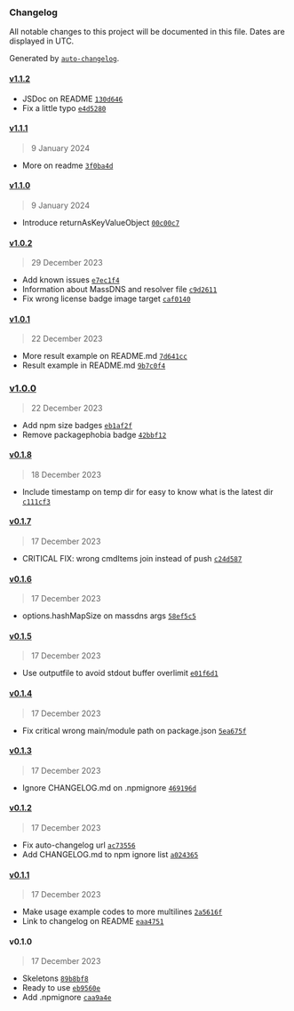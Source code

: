 ### Changelog

All notable changes to this project will be documented in this file. Dates are displayed in UTC.

Generated by [`auto-changelog`](https://github.com/CookPete/auto-changelog).

#### [v1.1.2](https://github.com/kucingbasah737/node-massdns/compare/v1.1.1...v1.1.2)

- JSDoc on README [`130d646`](https://github.com/kucingbasah737/node-massdns/commit/130d6461660fa1e5330b457aa99c0ade2cc4ee37)
- Fix a little typo [`e4d5280`](https://github.com/kucingbasah737/node-massdns/commit/e4d5280c4f1c8c78208b4f4cd816a7a4c73e8c89)

#### [v1.1.1](https://github.com/kucingbasah737/node-massdns/compare/v1.1.0...v1.1.1)

> 9 January 2024

- More on readme [`3f0ba4d`](https://github.com/kucingbasah737/node-massdns/commit/3f0ba4d38d6c8a4174a2e1457fbe39d28869dd8b)

#### [v1.1.0](https://github.com/kucingbasah737/node-massdns/compare/v1.0.2...v1.1.0)

> 9 January 2024

- Introduce returnAsKeyValueObject [`00c00c7`](https://github.com/kucingbasah737/node-massdns/commit/00c00c70ea0f4101900877135337cc7154801548)

#### [v1.0.2](https://github.com/kucingbasah737/node-massdns/compare/v1.0.1...v1.0.2)

> 29 December 2023

- Add known issues [`e7ec1f4`](https://github.com/kucingbasah737/node-massdns/commit/e7ec1f49dca5c43d6718fcdcc975695581f4a40b)
- Information about MassDNS and resolver file [`c9d2611`](https://github.com/kucingbasah737/node-massdns/commit/c9d26114c84b711e19a2a7880279b5d7f4200330)
- Fix wrong license badge image target [`caf0140`](https://github.com/kucingbasah737/node-massdns/commit/caf014077bed634c1f0ad789a0283d89de8d0804)

#### [v1.0.1](https://github.com/kucingbasah737/node-massdns/compare/v1.0.0...v1.0.1)

> 22 December 2023

- More result example on README.md [`7d641cc`](https://github.com/kucingbasah737/node-massdns/commit/7d641ccd5cf730b6e9cf4e56964db85c6a07a7d4)
- Result example in README.md [`9b7c0f4`](https://github.com/kucingbasah737/node-massdns/commit/9b7c0f41cc895e7ccd9afa6d38a0b5ed43e6b84f)

### [v1.0.0](https://github.com/kucingbasah737/node-massdns/compare/v0.1.8...v1.0.0)

> 22 December 2023

- Add npm size badges [`eb1af2f`](https://github.com/kucingbasah737/node-massdns/commit/eb1af2f45fa62f1fd7b6bc44446df3277e6fb149)
- Remove packagephobia badge [`42bbf12`](https://github.com/kucingbasah737/node-massdns/commit/42bbf12da1d1579111284f21ee34b948a82a57d7)

#### [v0.1.8](https://github.com/kucingbasah737/node-massdns/compare/v0.1.7...v0.1.8)

> 18 December 2023

- Include timestamp on temp dir for easy to know what is the latest dir [`c111cf3`](https://github.com/kucingbasah737/node-massdns/commit/c111cf3e309e7d5ceaad734f1c69da743e3219ab)

#### [v0.1.7](https://github.com/kucingbasah737/node-massdns/compare/v0.1.6...v0.1.7)

> 17 December 2023

- CRITICAL FIX: wrong cmdItems join instead of push [`c24d587`](https://github.com/kucingbasah737/node-massdns/commit/c24d587519ce5d21c22cdfa75ecfa07b29ddc675)

#### [v0.1.6](https://github.com/kucingbasah737/node-massdns/compare/v0.1.5...v0.1.6)

> 17 December 2023

- options.hashMapSize on massdns args [`58ef5c5`](https://github.com/kucingbasah737/node-massdns/commit/58ef5c5739e77e5dbaa9f5d88571cee0f9c70081)

#### [v0.1.5](https://github.com/kucingbasah737/node-massdns/compare/v0.1.4...v0.1.5)

> 17 December 2023

- Use outputfile to avoid stdout buffer overlimit [`e01f6d1`](https://github.com/kucingbasah737/node-massdns/commit/e01f6d1f90f4c67fbe86ab055c8ae4e43c6f3306)

#### [v0.1.4](https://github.com/kucingbasah737/node-massdns/compare/v0.1.3...v0.1.4)

> 17 December 2023

- Fix critical wrong main/module path on package.json [`5ea675f`](https://github.com/kucingbasah737/node-massdns/commit/5ea675f81ec5af2607e90fdd42109042ab2cee49)

#### [v0.1.3](https://github.com/kucingbasah737/node-massdns/compare/v0.1.2...v0.1.3)

> 17 December 2023

- Ignore CHANGELOG.md on .npmignore [`469196d`](https://github.com/kucingbasah737/node-massdns/commit/469196df3af771a17426878f457e9a52a38357ba)

#### [v0.1.2](https://github.com/kucingbasah737/node-massdns/compare/v0.1.1...v0.1.2)

> 17 December 2023

- Fix auto-changelog url [`ac73556`](https://github.com/kucingbasah737/node-massdns/commit/ac73556945a2dbda3554d141d01360ee004ebddb)
- Add CHANGELOG.md to npm ignore list [`a024365`](https://github.com/kucingbasah737/node-massdns/commit/a0243653a5af70ae4e528ac9d0546ce85222ff23)

#### [v0.1.1](https://github.com/kucingbasah737/node-massdns/compare/v0.1.0...v0.1.1)

> 17 December 2023

- Make usage example codes to more multilines [`2a5616f`](https://github.com/kucingbasah737/node-massdns/commit/2a5616f938639332e4738c97161799c0255b6aa3)
- Link to changelog on README [`eaa4751`](https://github.com/kucingbasah737/node-massdns/commit/eaa475186e00a8b98ce78b47dea9d2c9852189e2)

#### v0.1.0

> 17 December 2023

- Skeletons [`89b8bf8`](https://github.com/kucingbasah737/node-massdns/commit/89b8bf8d0a60e7702db60e3a45f15f11eb4e67de)
- Ready to use [`eb9560e`](https://github.com/kucingbasah737/node-massdns/commit/eb9560e645d4268fff3584fad2c188d6ec84d2f6)
- Add .npmignore [`caa9a4e`](https://github.com/kucingbasah737/node-massdns/commit/caa9a4e08b9a50e58cbf79fde7f471479bfbac65)
